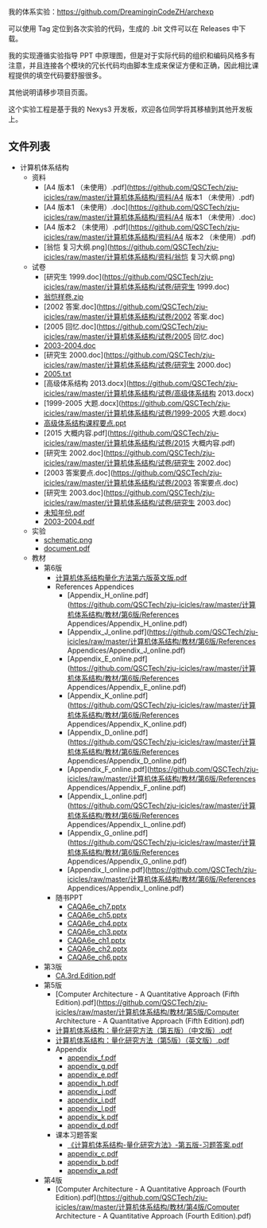 我的体系实验：https://github.com/DreaminginCodeZH/archexp

可以使用 Tag 定位到各次实验的代码，生成的 .bit 文件可以在 Releases 中下载。

我的实现遵循实验指导 PPT 中原理图，但是对于实际代码的组织和编码风格多有注意，并且连接各个模块的冗长代码均由脚本生成来保证方便和正确，因此相比课程提供的填空代码要舒服很多。

其他说明请移步项目页面。

这个实验工程是基于我的 Nexys3 开发板，欢迎各位同学将其移植到其他开发板上。


## 文件列表

- 计算机体系结构
    - 资料
        - [A4 版本1 （未使用）.pdf](https://github.com/QSCTech/zju-icicles/raw/master/计算机体系结构/资料/A4 版本1 （未使用）.pdf)
        - [A4 版本1 （未使用）.doc](https://github.com/QSCTech/zju-icicles/raw/master/计算机体系结构/资料/A4 版本1 （未使用）.doc)
        - [A4 版本2 （未使用）.pdf](https://github.com/QSCTech/zju-icicles/raw/master/计算机体系结构/资料/A4 版本2 （未使用）.pdf)
        - [翁恺 复习大纲.png](https://github.com/QSCTech/zju-icicles/raw/master/计算机体系结构/资料/翁恺 复习大纲.png)
    - 试卷
        - [研究生 1999.doc](https://github.com/QSCTech/zju-icicles/raw/master/计算机体系结构/试卷/研究生 1999.doc)
        - [翁恺样卷.zip](https://github.com/QSCTech/zju-icicles/raw/master/计算机体系结构/试卷/翁恺样卷.zip)
        - [2002 答案.doc](https://github.com/QSCTech/zju-icicles/raw/master/计算机体系结构/试卷/2002 答案.doc)
        - [2005 回忆.doc](https://github.com/QSCTech/zju-icicles/raw/master/计算机体系结构/试卷/2005 回忆.doc)
        - [2003-2004.doc](https://github.com/QSCTech/zju-icicles/raw/master/计算机体系结构/试卷/2003-2004.doc)
        - [研究生 2000.doc](https://github.com/QSCTech/zju-icicles/raw/master/计算机体系结构/试卷/研究生 2000.doc)
        - [2005.txt](https://github.com/QSCTech/zju-icicles/blob/master/计算机体系结构/试卷/2005.txt)
        - [高级体系结构 2013.docx](https://github.com/QSCTech/zju-icicles/raw/master/计算机体系结构/试卷/高级体系结构 2013.docx)
        - [1999-2005 大题.docx](https://github.com/QSCTech/zju-icicles/raw/master/计算机体系结构/试卷/1999-2005 大题.docx)
        - [高级体系结构课程要点.ppt](https://github.com/QSCTech/zju-icicles/raw/master/计算机体系结构/试卷/高级体系结构课程要点.ppt)
        - [2015 大概内容.pdf](https://github.com/QSCTech/zju-icicles/raw/master/计算机体系结构/试卷/2015 大概内容.pdf)
        - [研究生 2002.doc](https://github.com/QSCTech/zju-icicles/raw/master/计算机体系结构/试卷/研究生 2002.doc)
        - [2003 答案要点.doc](https://github.com/QSCTech/zju-icicles/raw/master/计算机体系结构/试卷/2003 答案要点.doc)
        - [研究生 2003.doc](https://github.com/QSCTech/zju-icicles/raw/master/计算机体系结构/试卷/研究生 2003.doc)
        - [未知年份.pdf](https://github.com/QSCTech/zju-icicles/raw/master/计算机体系结构/试卷/未知年份.pdf)
        - [2003-2004.pdf](https://github.com/QSCTech/zju-icicles/raw/master/计算机体系结构/试卷/2003-2004.pdf)
    - 实验
        - [schematic.png](https://github.com/QSCTech/zju-icicles/raw/master/计算机体系结构/实验/schematic.png)
        - [document.pdf](https://github.com/QSCTech/zju-icicles/raw/master/计算机体系结构/实验/document.pdf)
    - 教材
        - 第6版
            - [计算机体系结构量化方法第六版英文版.pdf](https://github.com/QSCTech/zju-icicles/raw/master/计算机体系结构/教材/第6版/计算机体系结构量化方法第六版英文版.pdf)
            - References Appendices
                - [Appendix_H_online.pdf](https://github.com/QSCTech/zju-icicles/raw/master/计算机体系结构/教材/第6版/References Appendices/Appendix_H_online.pdf)
                - [Appendix_J_online.pdf](https://github.com/QSCTech/zju-icicles/raw/master/计算机体系结构/教材/第6版/References Appendices/Appendix_J_online.pdf)
                - [Appendix_E_online.pdf](https://github.com/QSCTech/zju-icicles/raw/master/计算机体系结构/教材/第6版/References Appendices/Appendix_E_online.pdf)
                - [Appendix_K_online.pdf](https://github.com/QSCTech/zju-icicles/raw/master/计算机体系结构/教材/第6版/References Appendices/Appendix_K_online.pdf)
                - [Appendix_D_online.pdf](https://github.com/QSCTech/zju-icicles/raw/master/计算机体系结构/教材/第6版/References Appendices/Appendix_D_online.pdf)
                - [Appendix_F_online.pdf](https://github.com/QSCTech/zju-icicles/raw/master/计算机体系结构/教材/第6版/References Appendices/Appendix_F_online.pdf)
                - [Appendix_L_online.pdf](https://github.com/QSCTech/zju-icicles/raw/master/计算机体系结构/教材/第6版/References Appendices/Appendix_L_online.pdf)
                - [Appendix_G_online.pdf](https://github.com/QSCTech/zju-icicles/raw/master/计算机体系结构/教材/第6版/References Appendices/Appendix_G_online.pdf)
                - [Appendix_I_online.pdf](https://github.com/QSCTech/zju-icicles/raw/master/计算机体系结构/教材/第6版/References Appendices/Appendix_I_online.pdf)
            - 随书PPT
                - [CAQA6e_ch7.pptx](https://github.com/QSCTech/zju-icicles/raw/master/计算机体系结构/教材/第6版/随书PPT/CAQA6e_ch7.pptx)
                - [CAQA6e_ch5.pptx](https://github.com/QSCTech/zju-icicles/raw/master/计算机体系结构/教材/第6版/随书PPT/CAQA6e_ch5.pptx)
                - [CAQA6e_ch4.pptx](https://github.com/QSCTech/zju-icicles/raw/master/计算机体系结构/教材/第6版/随书PPT/CAQA6e_ch4.pptx)
                - [CAQA6e_ch3.pptx](https://github.com/QSCTech/zju-icicles/raw/master/计算机体系结构/教材/第6版/随书PPT/CAQA6e_ch3.pptx)
                - [CAQA6e_ch1.pptx](https://github.com/QSCTech/zju-icicles/raw/master/计算机体系结构/教材/第6版/随书PPT/CAQA6e_ch1.pptx)
                - [CAQA6e_ch2.pptx](https://github.com/QSCTech/zju-icicles/raw/master/计算机体系结构/教材/第6版/随书PPT/CAQA6e_ch2.pptx)
                - [CAQA6e_ch6.pptx](https://github.com/QSCTech/zju-icicles/raw/master/计算机体系结构/教材/第6版/随书PPT/CAQA6e_ch6.pptx)
        - 第3版
            - [CA.3rd.Edition.pdf](https://github.com/QSCTech/zju-icicles/raw/master/计算机体系结构/教材/第3版/CA.3rd.Edition.pdf)
        - 第5版
            - [Computer Architecture - A Quantitative Approach (Fifth Edition).pdf](https://github.com/QSCTech/zju-icicles/raw/master/计算机体系结构/教材/第5版/Computer Architecture - A Quantitative Approach (Fifth Edition).pdf)
            - [计算机体系结构：量化研究方法（第五版）（中文版）.pdf](https://github.com/QSCTech/zju-icicles/raw/master/计算机体系结构/教材/第5版/计算机体系结构：量化研究方法（第五版）（中文版）.pdf)
            - [计算机体系结构：量化研究方法（第5版）（英文版）.pdf](https://github.com/QSCTech/zju-icicles/raw/master/计算机体系结构/教材/第5版/计算机体系结构：量化研究方法（第5版）（英文版）.pdf)
            - Appendix
                - [appendix_f.pdf](https://github.com/QSCTech/zju-icicles/raw/master/计算机体系结构/教材/第5版/Appendix/appendix_f.pdf)
                - [appendix_g.pdf](https://github.com/QSCTech/zju-icicles/raw/master/计算机体系结构/教材/第5版/Appendix/appendix_g.pdf)
                - [appendix_e.pdf](https://github.com/QSCTech/zju-icicles/raw/master/计算机体系结构/教材/第5版/Appendix/appendix_e.pdf)
                - [appendix_h.pdf](https://github.com/QSCTech/zju-icicles/raw/master/计算机体系结构/教材/第5版/Appendix/appendix_h.pdf)
                - [appendix_j.pdf](https://github.com/QSCTech/zju-icicles/raw/master/计算机体系结构/教材/第5版/Appendix/appendix_j.pdf)
                - [appendix_i.pdf](https://github.com/QSCTech/zju-icicles/raw/master/计算机体系结构/教材/第5版/Appendix/appendix_i.pdf)
                - [appendix_l.pdf](https://github.com/QSCTech/zju-icicles/raw/master/计算机体系结构/教材/第5版/Appendix/appendix_l.pdf)
                - [appendix_k.pdf](https://github.com/QSCTech/zju-icicles/raw/master/计算机体系结构/教材/第5版/Appendix/appendix_k.pdf)
                - [appendix_d.pdf](https://github.com/QSCTech/zju-icicles/raw/master/计算机体系结构/教材/第5版/Appendix/appendix_d.pdf)
            - 课本习题答案
                - [《计算机体系结构-量化研究方法》-第五版-习题答案.pdf](https://github.com/QSCTech/zju-icicles/raw/master/计算机体系结构/教材/第5版/课本习题答案/《计算机体系结构-量化研究方法》-第五版-习题答案.pdf)
                - [appendix_c.pdf](https://github.com/QSCTech/zju-icicles/raw/master/计算机体系结构/教材/第5版/课本习题答案/appendix_c.pdf)
                - [appendix_b.pdf](https://github.com/QSCTech/zju-icicles/raw/master/计算机体系结构/教材/第5版/课本习题答案/appendix_b.pdf)
                - [appendix_a.pdf](https://github.com/QSCTech/zju-icicles/raw/master/计算机体系结构/教材/第5版/课本习题答案/appendix_a.pdf)
        - 第4版
            - [Computer Architecture - A Quantitative Approach (Fourth Edition).pdf](https://github.com/QSCTech/zju-icicles/raw/master/计算机体系结构/教材/第4版/Computer Architecture - A Quantitative Approach (Fourth Edition).pdf)
